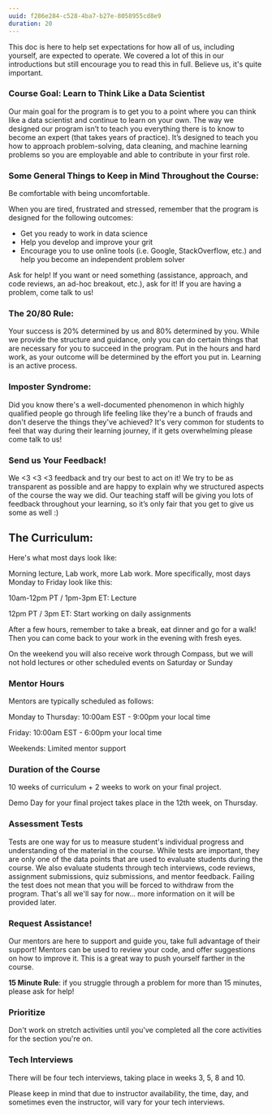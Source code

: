```yaml
---
uuid: f286e284-c528-4ba7-b27e-8058955cd8e9
duration: 20
---
```


This doc is here to help set expectations for how all of us, including yourself, are expected to operate. We covered a lot of this in our introductions but still encourage you to read this in full. Believe us, it's quite important.

### Course Goal: Learn to Think Like a Data Scientist

Our main goal for the program is to get you to a point where you can think like a data scientist and continue to learn on your own. The way we designed our program isn’t to teach you everything there is to know to become an expert (that takes years of practice). It’s designed to teach you how to approach problem-solving, data cleaning, and machine learning problems so you are employable and able to contribute in your first role.

### Some General Things to Keep in Mind Throughout the Course:

Be comfortable with being uncomfortable.

When you are tired, frustrated and stressed, remember that the program is designed for the following outcomes:

* Get you ready to work in data science
* Help you develop and improve your grit
* Encourage you to use online tools (i.e. Google, StackOverflow, etc.) and help you become an independent problem solver

Ask for help! If you want or need something (assistance, approach, and code reviews, an ad-hoc breakout, etc.), ask for it! If you are having a problem, come talk to us!

### The 20/80 Rule:

Your success is 20% determined by us and 80% determined by you. While we provide the structure and guidance, only you can do certain things that are necessary for you to succeed in the program. Put in the hours and hard work, as your outcome will be determined by the effort you put in. Learning is an active process.

### Imposter Syndrome:

Did you know there's a well-documented phenomenon in which highly qualified people go through life feeling like they're a bunch of frauds and don't deserve the things they've achieved? It's very common for students to feel that way during their learning journey, if it gets overwhelming please come talk to us!

### Send us Your Feedback!

We <3 <3 <3 feedback and try our best to act on it! We try to be as transparent as possible and are happy to explain why we structured aspects of the course the way we did. Our teaching staff will be giving you lots of feedback throughout your learning, so it’s only fair that you get to give us some as well :)

## The Curriculum:

Here's what most days look like:

Morning lecture, Lab work, more Lab work. More specifically, most days Monday to Friday look like this:

10am-12pm PT / 1pm-3pm ET: Lecture

12pm PT / 3pm ET: Start working on daily assignments

After a few hours, remember to take a break, eat dinner and go for a walk! Then you can come back to your work in the evening with fresh eyes.

On the weekend you will also receive work through Compass, but we will not hold lectures or other scheduled events on Saturday or Sunday

### Mentor Hours

Mentors are typically scheduled as follows:

Monday to Thursday: 10:00am EST - 9:00pm your local time

Friday: 10:00am EST - 6:00pm your local time

Weekends: Limited mentor support

### Duration of the Course

10 weeks of curriculum + 2 weeks to work on your final project.

Demo Day for your final project takes place in the 12th week, on Thursday. 

### Assessment Tests

Tests are one way for us to measure student's individual progress and understanding of the material in the course. While tests are important, they are only one of the data points that are used to evaluate students during the course. We also evaluate students through tech interviews, code reviews, assignment submissions, quiz submissions, and mentor feedback. Failing the test does not mean that you will be forced to withdraw from the program. That's all we'll say for now... more information on it will be provided later.

### Request Assistance!

Our mentors are here to support and guide you, take full advantage of their support! Mentors can be used to review your code, and offer suggestions on how to improve it. This is a great way to push yourself farther in the course. 

**15 Minute Rule**: if you struggle through a problem for more than 15 minutes, please ask for help!

### Prioritize

Don't work on stretch activities until you've completed all the core activities for the section you're on.

### Tech Interviews

There will be four tech interviews, taking place in weeks 3, 5, 8 and 10.

Please keep in mind that due to instructor availability, the time, day, and sometimes even the instructor, will vary for your tech interviews.



